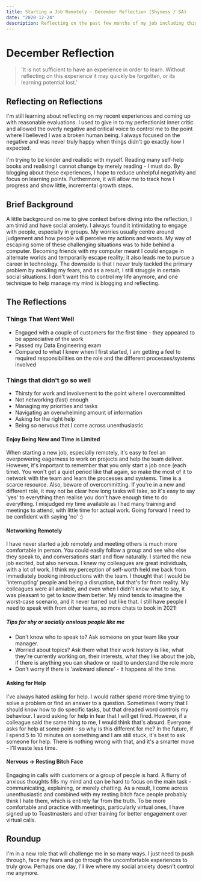```yaml
---
title: Starting a Job Remotely - December Reflection (Shyness / SA)
date: "2020-12-24"
description: Reflecting on the past few months of my job including things that went well and lessons learned.
---
```


# December Reflection

> ‘It is not sufficient to have an experience in order to learn. Without reflecting on this experience it may quickly be forgotten, or its learning potential lost.’

## Reflecting on Reflections

I'm still learning about reflecting on my recent experiences and coming up with reasonable evaluations. 
I used to give in to my perfectionist inner critic and allowed the overly negative and critical voice to control me to the point where I believed I was a broken human being. 
I always focused on the negative and was never truly happy when things didn't go exactly how I expected.

I'm trying to be kinder and realistic with myself. Reading many self-help books and realising I cannot change by merely reading - I must do. 
By blogging about these experiences, I hope to reduce unhelpful negativity and focus on learning points. 
Furthermore, it will allow me to track how I progress and show little, incremental growth steps.

## Brief Background
A little background on me to give context before diving into the reflection, I am timid and have social anxiety. 
I always found it intimidating to engage with people, especially in groups. 
My worries usually centre around judgement and how people will perceive my actions and words. 
My way of escaping some of these challenging situations was to hide behind a computer. Becoming friends with my computer meant I could engage in alternate worlds and temporarily escape reality; 
it also leads me to pursue a career in technology. The downside is that I never truly tackled the primary problem by avoiding my fears, and as a result, I still struggle in certain social situations. 
I don't want this to control my life anymore, and one technique to help manage my mind is blogging and reflecting.

## The Reflections

### Things That Went Well

* Engaged with a couple of customers for the first time - they appeared to be appreciative of the work
* Passed my Data Engineering exam
* Compared to what I knew when I first started, I am getting a feel to required responsibilities on the role and the different processes/systems involved

### Things that didn't go so well

* Thirsty for work and involvement to the point where I overcommitted
* Not networking (fast) enough
* Managing my priorities and tasks 
* Navigating an overwhelming amount of information
* Asking for the right help
* Being so nervous that I come across unenthusiastic

#### Enjoy Being New and Time is Limited 
When starting a new job, especially remotely, it's easy to feel an overpowering eagerness to work on projects and help the team deliver.  
However, it's important to remember that you only start a job once (each time). You won't get a quiet period like that again, so make the most of it to network with the team and learn the processes and systems. Time is a scarce resource. 
Also, beware of overcommitting. If you're in a new and different role, it may not be clear how long tasks will take, so it's easy to say 'yes' to everything then realise you don't have enough time to do everything.  I misjudged my time available as I had many training and meetings to attend, with little time for actual work. Going forward I need to be confident with saying 'no' :)

#### Networking Remotely

I have never started a job remotely and meeting others is much more comfortable in person. You could easily follow a group and see who else they speak to, and conversations start and flow naturally. I started the new job excited, but also nervous. I knew my colleagues are great individuals, with a lot of work. I think my perception of self-worth held me back from immediately booking introductions with the team. I thought that I would be 'interrupting' people and being a disruption, but that's far from reality. My colleagues were all amiable, and even when I didn't know what to say, it was pleasant to get to know them better. My mind tends to imagine the worst-case scenario, and it never turned out like that. I still have people I need to speak with from other teams, so more chats to book in 2021!

##### Tips for shy or socially anxious people like me

* Don't know who to speak to? Ask someone on your team like your manager.
* Worried about topics? Ask them what their work history is like, what they're currently working on, their interests, what they like about the job, if there is anything you can shadow or read to understand the role more
* Don't worry if there is 'awkward silence' - it happens all the time.

#### Asking for Help
I've always hated asking for help. I would rather spend more time trying to solve a problem or find an answer to a question. 
Sometimes I worry that I should know how to do specific tasks, but that dreaded word controls my behaviour. I avoid asking for help in fear that I will get fired. 
However, if a colleague said the same thing to me, I would think that's absurd. 
Everyone asks for help at some point - so why is this different for me? In the future, if I spend 5 to 10 minutes on something and I am still stuck, it's best to ask someone for help. 
There is nothing wrong with that, and it's a smarter move - I'll waste less time.

#### Nervous -> Resting Bitch Face
Engaging in calls with customers or a group of people is hard. A flurry of anxious thoughts fills my mind and can be hard to focus on the main task - communicating, explaining, or merely chatting. As a result, I come across unenthusiastic and combined with my resting bitch face people probably think I hate them, which is entirely far from the truth. To be more comfortable and practice with meetings, particularly virtual ones, I have signed up to Toastmasters and other training for better engagement over virtual calls.

## Roundup
I'm in a new role that will challenge me in so many ways. 
I just need to push through, face my fears and go through the uncomfortable experiences to truly grow. Perhaps one day, I'll live where my social anxiety doesn't control me anymore.